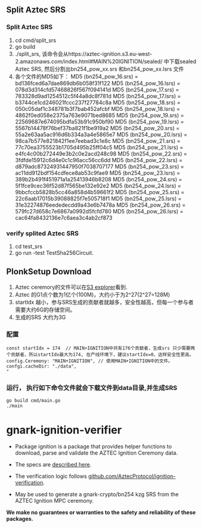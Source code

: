 ## Split Aztec SRS 
### Split Aztec SRS 
1. cd cmd/split_srs
2. go build
3. ./split_srs, 该命令会从https://aztec-ignition.s3.eu-west-2.amazonaws.com/index.html#MAIN%20IGNITION/sealed/ 中下载sealed Aztec SRS, 然后分割出bn254_pow_xx.srs 和bn254_pow_xx.lsrs 文件
4. 各个文件的MD5如下：
MD5 (bn254_pow_16.srs) = bd136fced6a7dae869db6b058f31f122
MD5 (bn254_pow_16.lsrs) = 078d3d314cfd57468826f567f094141d
MD5 (bn254_pow_17.srs) = 783328d9ad1254512c5f44a8dc8f781d
MD5 (bn254_pow_17.lsrs) = b3744ce1cd246021fccc237f27784c8a
MD5 (bn254_pow_18.srs) = 050c05daf1c348781b3f7bab452afcbf
MD5 (bn254_pow_18.lsrs) = 4862f0ed058e2375a763e9071bed8685
MD5 (bn254_pow_19.srs) = 22569687e674095bdfa53b91c950bf90
MD5 (bn254_pow_19.lsrs) = 5567b14478f76bef37ba821f1be919a2
MD5 (bn254_pow_20.srs) = 55a2e63aa5ac916d6b334a3a4e5865e7
MD5 (bn254_pow_20.lsrs) = 98ca7b577e821842f1ee7eebad3c1e8c
MD5 (bn254_pow_21.srs) = 77c70ea3755523b1705d495b25ff04c5
MD5 (bn254_pow_21.lsrs) = e4fc4c00b272449e3b2c0e2acd248c98
MD5 (bn254_pow_22.srs) = 3fdfde15912c6d4e0c1c96acc56cc6dd
MD5 (bn254_pow_22.lsrs) = d879adc87324931447950f7038707177
MD5 (bn254_pow_23.srs) = ac11dd912bdf154cdfece8ab53c9fae9
MD5 (bn254_pow_23.lsrs) = 389b2b491f451971a1a25413946b8208
MD5 (bn254_pow_24.srs) = 5f1fce9cec36f52d87f565be132e92e2
MD5 (bn254_pow_24.lsrs) = 9bbcfccb5828b5cc46a858d4b59661f2
MD5 (bn254_pow_25.srs) = 22c6aab17015b39088825f7e505718f1
MD5 (bn254_pow_25.lsrs) = 31e32274876eededecdd9a43e6b7478a
MD5 (bn254_pow_26.srs) = 579fc27d658c7e6867a0992d5fcfd780
MD5 (bn254_pow_26.lsrs) = cac64fa8432136e7c6aea3c4ab2cf873


### verify splited Aztec SRS   
1. cd test_srs
2. go run -test TestSha256Circuit.
   

## PlonkSetup Download
1. Aztec ceremory的文件可以在[S3 explorer](https://aztec-ignition.s3.eu-west-2.amazonaws.com/index.html)看到.
2. Aztec 的G1点个数为1亿个(100M)，大约小于为2^27(2^27=128M)
3. startIdx 越小，参与SRS生成的贡献者就越多，安全性越高，但每一个参与者需要大约6G的存储空间。
4. 生成的SRS 大约为3G

### 配置
```
const startIdx = 174  // MAIN+IGNITION中共有176个贡献者，生成srs 只少需要两个贡献者，所以startIdx最大为174, 在产线环境下，建议startIdx=0，这样安全性更高。  
config.Ceremony: "MAIN+IGNITION", // 使用MAIN+IGNITION中的文件。
confgi.cacheDir: "./data",
"

```
### 运行， 执行如下命令文件就会下载文件到data目录,并生成SRS 
```
go build cmd/main.go
./main
```


# gnark-ignition-verifier

* Package ignition is a package that provides helper functions to download, parse
and validate the AZTEC Ignition Ceremony data.

* The specs are [described here](https://github.com/AztecProtocol/ignition-verification/blob/c333ec4775045139f86732abfbbd65728404ab7f/Transcript_spec.md).

* The verification logic follows [github.com/AztecProtocol/ignition-verification](https://github.com/AztecProtocol/ignition-verification).

* May be used to generate a gnark-crypto/bn254 kzg SRS from the AZTEC Ignition MPC ceremony.

**We make no guarantees or warranties to the safety and reliability of these packages.**
